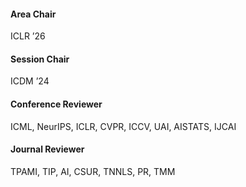 #### Area Chair  
ICLR ’26

#### Session Chair  
ICDM ’24

#### Conference Reviewer  
ICML, NeurIPS, ICLR, CVPR, ICCV, UAI, AISTATS, IJCAI

#### Journal Reviewer  
TPAMI, TIP, AI, CSUR, TNNLS, PR, TMM
